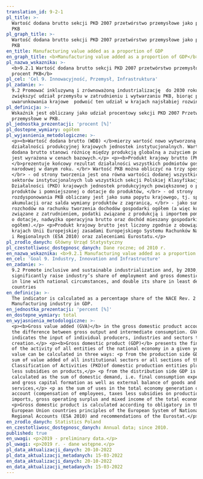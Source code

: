 ```yaml
---
translation_id: 9-2-1
pl_title: >-
  Wartość dodana brutto sekcji PKD 2007 przetwórstwo przemysłowe jako procent
  PKB
pl_graph_title: >-
  Wartość dodana brutto sekcji PKD 2007 przetwórstwo przemysłowe jako procent
  PKB
en_title: Manufacturing value added as a proportion of GDP
en_graph_title: <b>Manufacturing value added as a proportion of GDP</b>
pl_nazwa_wskaznika: >-
  <b>9.2.1 Wartość dodana brutto sekcji PKD 2007 przetwórstwo przemysłowe jako
  procent PKB</b>
pl_cel: 'Cel 9. Innowacyjność, Przemysł, Infrastruktura'
pl_zadanie: >-
  9.2 Promować inkluzywną i zrównoważoną industrializację  do 2030 roku znacznie
  zwiększyć udział przemysłu w zatrudnieniu i wytwarzaniu PKB, biorąc pod uwagę
  uwarunkowania krajowe  podwoić ten udział w krajach najsłabiej rozwiniętych.
pl_definicja: >-
  Wskaźnik jest obliczany jako udział procentowy sekcji PKD 2007 Przetwórstwo
  przemysłowe w PKB.
pl_jednostka_prezentacji: 'procent [%]'
pl_dostepne_wymiary: ogółem
pl_wyjasnienia_metodologiczne: >-
  <p><b>Wartość dodana brutto (WDB) </b>mierzy wartość nowo wytworzoną w wyniku
  działalności produkcyjnej krajowych jednostek instytucjonalnych. Wartość
  dodana brutto stanowi różnicę między produkcją globalną a zużyciem pośrednim,
  jest wyrażona w cenach bazowych.</p> <p><b>Produkt krajowy brutto (PKB)
  </b>prezentuje końcowy rezultat działalności wszystkich podmiotów gospodarki
  narodowej w danym roku. </br> Wartość PKB można obliczyć na trzy sposoby:
  </br> - od strony tworzenia jest ona równa wartości dodanej wszystkich
  sektorów instytucjonalnych lub wszystkich sekcji Polskiej Klasyfikacji
  Działalności (PKD) krajowych jednostek produkcyjnych powiększonej o podatki od
  produktów i pomniejszonej o dotacje do produktów, </br> - od strony
  rozdysponowania PKB obliczany jest jako suma popytu krajowego, tj. spożycia i
  akumulacji oraz salda wymiany produktów z zagranicą, </br> - jako sumę
  rozchodów na rachunku tworzenia dochodów gospodarki ogółem (a więc koszty
  związane z zatrudnieniem, podatki związane z produkcją i importem pomniejszone
  o dotacje, nadwyżka operacyjna brutto oraz dochód mieszany gospodarki
  ogółem).</p> <p>Produkt krajowy brutto jest liczony zgodnie z obowiązującymi w
  krajach Unii Europejskiej zasadami Europejskiego Systemu Rachunków Narodowych
  i Regionalnych (ESA 2010) oraz zaleceniami Eurostatu.</p>
pl_zrodlo_danych: Główny Urząd Statystyczny
pl_czestotliwosc_dostępnosc_danych: Dane roczne; od 2010 r.
en_nazwa_wskaznika: <b>9.2.1 Manufacturing value added as a proportion of GDP</b>
en_cel: 'Goal 9. Industry, Innovation and Infrastructure'
en_zadanie: >-
  9.2 Promote inclusive and sustainable industrialization and, by 2030,
  significantly raise industry’s share of employment and gross domestic product,
  in line with national circumstances, and double its share in least developed
  countries
en_definicja: >-
  The indicator is calculated as a percentage share of the NACE Rev. 2 Section
  Manufacturing industry in GDP.
en_jednostka_prezentacji: 'percent [%]'
en_dostepne_wymiary: total
en_wyjasnienia_metodologiczne: >-
  <p><b>Gross value added (GVA)</b> in the gross domestic product account, is
  the difference between gross output and intermediate consumption. GVA
  indicates the input of individual producers, industries and sectors to the GDP
  creation.</p> <p><b>Gross domestic product (GDP)</b> presents the final result
  of the activity of all entities of the national economy in a given year. GDP
  value can be calculated in three ways: <p from the production side GDP is the
  sum of value added of all institutional sectors or all sections of the Polish
  Classification of Activities (PKD)of domestic production entities plus taxes
  less subsidies on products,</p> <p from the distribution side GDP is
  calculated as the sum of domestic demand, i.e. final consumption expenditure
  and gross capital formation as well as external balance of goods and
  services,</p> <p as the sum of uses in the total economy generation of income
  account (compensation of employees, taxes less subsidies on production and
  imports, gross operating surplus and mixed income of the total economy).</p>
  <p>Gross domestic product is calculated according to obligatory in the
  European Union countries principles of the European System of National and
  Regional Accounts (ESA 2010) and recommendations of the Eurostat.</p>
en_zrodlo_danych: Statistics Poland
en_czestotliwosc_dostępnosc_danych: Annual data; since 2010.
published: true
en_uwagi: <p>2019 - preliminary data.</p>
pl_uwagi: <p>2019 r. - dane wstępne.</p>
pl_data_aktualizacji_danych: 20-10-2022
pl_data_aktualizacji_metadanych: 15-03-2022
en_data_aktualizacji_danych: 20-10-2022
en_data_aktualizacji_metadanych: 15-03-2022
---
```

